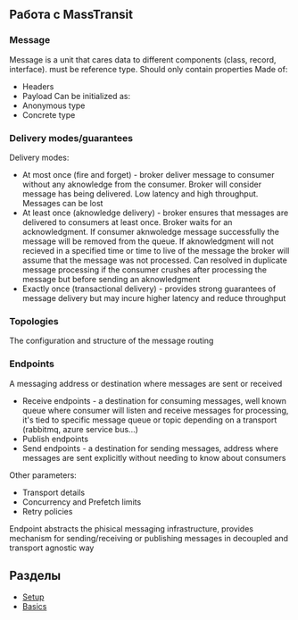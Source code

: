 ## Работа с MassTransit

### Message

Message is a unit that cares data to different components (class, record, interface). must be reference type. Should only contain properties
Made of:
- Headers
- Payload
Can be initialized as:
- Anonymous type
- Concrete type

### Delivery modes/guarantees
Delivery modes:
- At most once (fire and forget) - broker deliver message to consumer without any aknowledge from the consumer. Broker will consider message has being delivered. Low latency and high throughput. Messages can be lost
- At least once (aknowledge delivery) - broker ensures that messages are delivered to consumers at least once. Broker waits for an acknowledgment. If consumer aknwoledge message successfully the message will be removed from the queue. If aknowledgment will not recieved in a specified time or time to live of the message the broker will assume that the message was not processed. Can resolved in duplicate message processing if the consumer crushes after processing the message but before sending an aknowledgment
- Exactly once (transactional delivery) - provides strong guarantees of message delivery but may incure higher latency and reduce throughput

### Topologies

The configuration and structure of the message routing

### Endpoints

A messaging address or destination where messages are sent or received

- Receive endpoints - a destination for consuming messages, well known queue where consumer will listen and receive messages for processing, it's tied to specific message queue or topic depending on a transport (rabbitmq, azure service bus...)
- Publish endpoints
- Send endpoints - a destination for sending messages, address where messages are sent explicitly without needing to know about consumers

Other parameters:
- Transport details
- Concurrency and Prefetch limits
- Retry policies

Endpoint abstracts the phisical messaging infrastructure, provides mechanism for sending/receiving or publishing messages in decoupled and transport agnostic way

## Разделы

- [Setup](setup.md)
- [Basics](basics.md)
